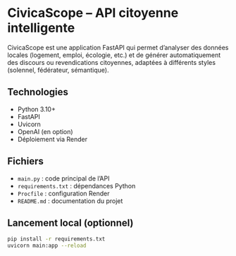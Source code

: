 # CivicaScope – API citoyenne intelligente

CivicaScope est une application FastAPI qui permet d’analyser des données locales (logement, emploi, écologie, etc.) et de générer automatiquement des discours ou revendications citoyennes, adaptées à différents styles (solennel, fédérateur, sémantique).

## Technologies
- Python 3.10+
- FastAPI
- Uvicorn
- OpenAI (en option)
- Déploiement via Render

## Fichiers
- `main.py` : code principal de l’API
- `requirements.txt` : dépendances Python
- `Procfile` : configuration Render
- `README.md` : documentation du projet

## Lancement local (optionnel)
```bash
pip install -r requirements.txt
uvicorn main:app --reload
